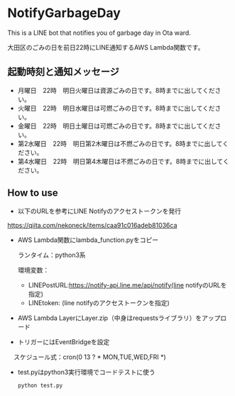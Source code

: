 # NotifyGarbageDay
 This is a LINE bot that notifies you of garbage day in Ota ward.

 大田区のごみの日を前日22時にLINE通知するAWS Lambda関数です。

## 起動時刻と通知メッセージ
- 月曜日　22時　明日火曜日は資源ごみの日です。8時までに出してください。
- 火曜日　22時　明日水曜日は可燃ごみの日です。8時までに出してください。
- 金曜日　22時　明日土曜日は可燃ごみの日です。8時までに出してください。
- 第2水曜日　22時　明日第2木曜日は不燃ごみの日です。8時までに出してください。
- 第4水曜日　22時　明日第4木曜日は不燃ごみの日です。8時までに出してください。

## How to use
- 以下のURLを参考にLINE Notifyのアクセストークンを発行

https://qiita.com/nekoneck/items/caa91c016adeb81036ca
- AWS Lambda関数にlambda_function.pyをコピー

	ランタイム：python3系

	環境変数：
	- LINEPostURL:https://notify-api.line.me/api/notify(line notifyのURLを指定)
	- LINEtoken: (line notifyのアクセストークンを指定)
- AWS Lambda LayerにLayer.zip（中身はrequestsライブラリ）をアップロード
- トリガーにはEventBridgeを設定

　スケジュール式：cron(0 13 ? * MON,TUE,WED,FRI *)
- test.pyはpython3実行環境でコードテストに使う

	`python test.py`
